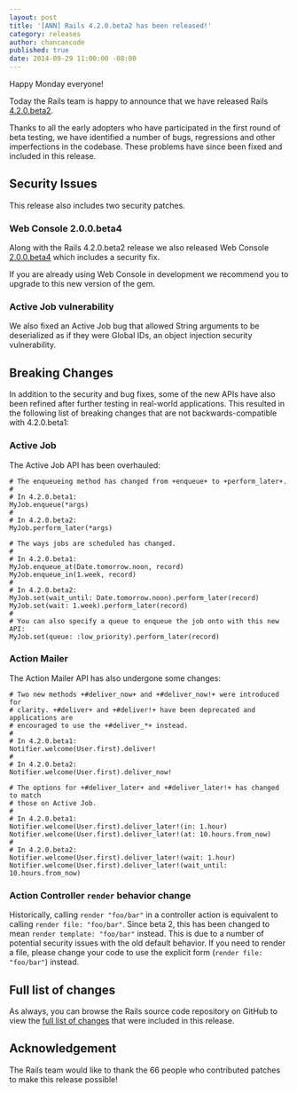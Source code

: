 ```yaml
---
layout: post
title: '[ANN] Rails 4.2.0.beta2 has been released!'
category: releases
author: chancancode
published: true
date: 2014-09-29 11:00:00 -08:00
---
```


Happy Monday everyone!

Today the Rails team is happy to announce that we have released Rails
[4.2.0.beta2](http://rubygems.org/gems/rails/versions/4.2.0.beta2).

Thanks to all the early adopters who have participated in the first round of
beta testing, we have identified a number of bugs, regressions and other
imperfections in the codebase. These problems have since been fixed and included
in this release.

## Security Issues

This release also includes two security patches.

### Web Console 2.0.0.beta4

Along with the Rails 4.2.0.beta2 release we also released Web Console [2.0.0.beta4](https://rubygems.org/gems/web-console/versions/2.0.0.beta4)
which includes a security fix.

If you are already using Web Console in development we recommend you to upgrade
to this new version of the gem.

### Active Job vulnerability

We also fixed an Active Job bug that allowed String arguments to be deserialized
as if they were Global IDs, an object injection security vulnerability.

## Breaking Changes

In addition to the security and bug fixes, some of the new APIs have also been
refined after further testing in real-world applications. This resulted in the
following list of breaking changes that are not backwards-compatible with
4.2.0.beta1:

### Active Job

The Active Job API has been overhauled:

```
# The enqueueing method has changed from +enqueue+ to +perform_later+.
#
# In 4.2.0.beta1:
MyJob.enqueue(*args)
#
# In 4.2.0.beta2:
MyJob.perform_later(*args)

# The ways jobs are scheduled has changed.
#
# In 4.2.0.beta1:
MyJob.enqueue_at(Date.tomorrow.noon, record)
MyJob.enqueue_in(1.week, record)
#
# In 4.2.0.beta2:
MyJob.set(wait_until: Date.tomorrow.noon).perform_later(record)
MyJob.set(wait: 1.week).perform_later(record)
#
# You can also specify a queue to enqueue the job onto with this new API:
MyJob.set(queue: :low_priority).perform_later(record)
```

### Action Mailer

The Action Mailer API has also undergone some changes:

```
# Two new methods +#deliver_now+ and +#deliver_now!+ were introduced for
# clarity. +#deliver+ and +#deliver!+ have been deprecated and applications are
# encouraged to use the +#deliver_*+ instead.
#
# In 4.2.0.beta1:
Notifier.welcome(User.first).deliver!
#
# In 4.2.0.beta2:
Notifier.welcome(User.first).deliver_now!

# The options for +#deliver_later+ and +#deliver_later!+ has changed to match
# those on Active Job.
#
# In 4.2.0.beta1:
Notifier.welcome(User.first).deliver_later!(in: 1.hour)
Notifier.welcome(User.first).deliver_later!(at: 10.hours.from_now)
#
# In 4.2.0.beta2:
Notifier.welcome(User.first).deliver_later!(wait: 1.hour)
Notifier.welcome(User.first).deliver_later!(wait_until: 10.hours.from_now)
```

### Action Controller `render` behavior change

Historically, calling `render "foo/bar"` in a controller action is equivalent
to calling `render file: "foo/bar"`. Since beta 2, this has been changed to mean
`render template: "foo/bar"` instead. This is due to a number of potential
security issues with the old default behavior. If you need to render a file,
please change your code to use the explicit form (`render file: "foo/bar"`)
instead.

## Full list of changes

As always, you can browse the Rails source code repository on GitHub to view the
[full list of changes](https://github.com/rails/rails/compare/v4.2.0.beta1...v4.2.0.beta2)
that were included in this release.

## Acknowledgement

The Rails team would like to thank the 66 people who contributed patches to make
this release possible!
